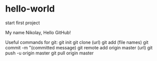 # hello-world
start first project

My name Nikolay, Hello GitHub!

Useful commands for git:
git init
git clone (url)
git add (file names)
git  commit -m "(committed message)
git remote add origin master (url)
git push -u origin master
git pull origin master
